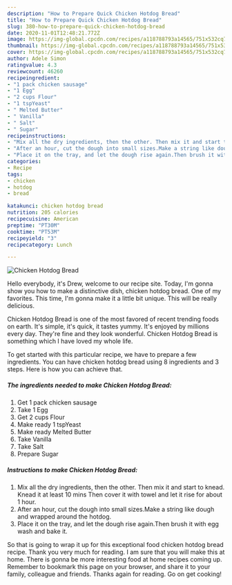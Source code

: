 ```yaml
---
description: "How to Prepare Quick Chicken Hotdog Bread"
title: "How to Prepare Quick Chicken Hotdog Bread"
slug: 380-how-to-prepare-quick-chicken-hotdog-bread
date: 2020-11-01T12:48:21.772Z
image: https://img-global.cpcdn.com/recipes/a118788793a14565/751x532cq70/chicken-hotdog-bread-recipe-main-photo.jpg
thumbnail: https://img-global.cpcdn.com/recipes/a118788793a14565/751x532cq70/chicken-hotdog-bread-recipe-main-photo.jpg
cover: https://img-global.cpcdn.com/recipes/a118788793a14565/751x532cq70/chicken-hotdog-bread-recipe-main-photo.jpg
author: Adele Simon
ratingvalue: 4.3
reviewcount: 46260
recipeingredient:
- "1 pack chicken sausage"
- "1 Egg"
- "2 cups Flour"
- "1 tspYeast"
- " Melted Butter"
- " Vanilla"
- " Salt"
- " Sugar"
recipeinstructions:
- "Mix all the dry ingredients, then the other. Then mix it and start to knead. Knead it at least 10 mins Then cover it with towel and let it rise for about 1 hour."
- "After an hour, cut the dough into small sizes.Make a string like dough and wrapped around the hotdog."
- "Place it on the tray, and let the dough rise again.Then brush it with egg wash and bake it."
categories:
- Recipe
tags:
- chicken
- hotdog
- bread

katakunci: chicken hotdog bread 
nutrition: 205 calories
recipecuisine: American
preptime: "PT30M"
cooktime: "PT53M"
recipeyield: "3"
recipecategory: Lunch

---
```



![Chicken Hotdog Bread](https://img-global.cpcdn.com/recipes/a118788793a14565/751x532cq70/chicken-hotdog-bread-recipe-main-photo.jpg)

Hello everybody, it's Drew, welcome to our recipe site. Today, I'm gonna show you how to make a distinctive dish, chicken hotdog bread. One of my favorites. This time, I'm gonna make it a little bit unique. This will be really delicious.

Chicken Hotdog Bread is one of the most favored of recent trending foods on earth. It's simple, it's quick, it tastes yummy. It's enjoyed by millions every day. They're fine and they look wonderful. Chicken Hotdog Bread is something which I have loved my whole life.




To get started with this particular recipe, we have to prepare a few ingredients. You can have chicken hotdog bread using 8 ingredients and 3 steps. Here is how you can achieve that.

<!--inarticleads1-->

##### The ingredients needed to make Chicken Hotdog Bread:

1. Get 1 pack chicken sausage
1. Take 1 Egg
1. Get 2 cups Flour
1. Make ready 1 tspYeast
1. Make ready  Melted Butter
1. Take  Vanilla
1. Take  Salt
1. Prepare  Sugar




<!--inarticleads2-->

##### Instructions to make Chicken Hotdog Bread:

1. Mix all the dry ingredients, then the other. Then mix it and start to knead. Knead it at least 10 mins Then cover it with towel and let it rise for about 1 hour.
1. After an hour, cut the dough into small sizes.Make a string like dough and wrapped around the hotdog.
1. Place it on the tray, and let the dough rise again.Then brush it with egg wash and bake it.




So that is going to wrap it up for this exceptional food chicken hotdog bread recipe. Thank you very much for reading. I am sure that you will make this at home. There is gonna be more interesting food at home recipes coming up. Remember to bookmark this page on your browser, and share it to your family, colleague and friends. Thanks again for reading. Go on get cooking!
